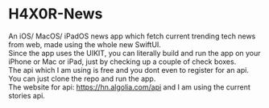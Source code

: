 # H4X0R-News
 An iOS/ MacOS/ iPadOS news app which fetch current trending tech news from web, made using the whole new SwiftUI.<br/>
 Since the app uses the UIKIT, you can literally build and run the app on your iPhone or Mac or iPad, just by checking up a couple of check boxes.<br/>
The api which I am using is free and you dont even to register for an api. You can just clone the repo and run the app.<br/>
The website for api: https://hn.algolia.com/api and I am using the current stories api. <br/>
